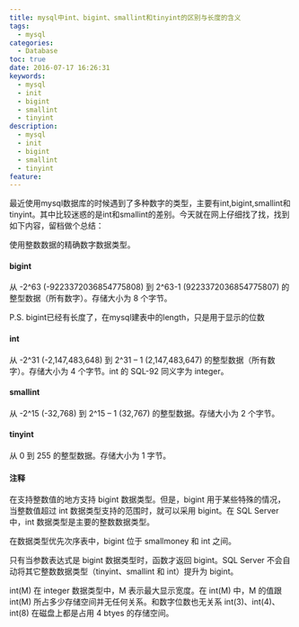 ```yaml
---
title: mysql中int、bigint、smallint和tinyint的区别与长度的含义
tags:
  - mysql
categories:
  - Database
toc: true
date: 2016-07-17 16:26:31
keywords:
  - mysql
  - init
  - bigint
  - smallint
  - tinyint
description:
  - mysql
  - init
  - bigint
  - smallint
  - tinyint
feature:
---
```


最近使用mysql数据库的时候遇到了多种数字的类型，主要有int,bigint,smallint和tinyint。其中比较迷惑的是int和smallint的差别。今天就在网上仔细找了找，找到如下内容，留档做个总结：

使用整数数据的精确数字数据类型。

#### bigint
从 -2^63 (-9223372036854775808) 到 2^63-1 (9223372036854775807) 的整型数据（所有数字）。存储大小为 8 个字节。

P.S. bigint已经有长度了，在mysql建表中的length，只是用于显示的位数
<!-- more -->
#### int
从 -2^31 (-2,147,483,648) 到 2^31 – 1 (2,147,483,647) 的整型数据（所有数字）。存储大小为 4 个字节。int 的 SQL-92 同义字为 integer。

#### smallint
从 -2^15 (-32,768) 到 2^15 – 1 (32,767) 的整型数据。存储大小为 2 个字节。

#### tinyint
从 0 到 255 的整型数据。存储大小为 1 字节。

#### 注释
在支持整数值的地方支持 bigint 数据类型。但是，bigint 用于某些特殊的情况，当整数值超过 int 数据类型支持的范围时，就可以采用 bigint。在 SQL Server 中，int 数据类型是主要的整数数据类型。

在数据类型优先次序表中，bigint 位于 smallmoney 和 int 之间。

只有当参数表达式是 bigint 数据类型时，函数才返回 bigint。SQL Server 不会自动将其它整数数据类型（tinyint、smallint 和 int）提升为 bigint。

int(M) 在 integer 数据类型中，M 表示最大显示宽度。在 int(M) 中，M 的值跟 int(M) 所占多少存储空间并无任何关系。和数字位数也无关系 int(3)、int(4)、int(8) 在磁盘上都是占用 4 btyes 的存储空间。